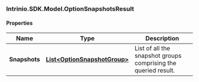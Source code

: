 [//]: # (CLASS:Intrinio.SDK.Model.OptionSnapshotsResult)

[//]: # (KIND:object)

### Intrinio.SDK.Model.OptionSnapshotsResult
#### Properties

[//]: # (START_DEFINITION)

Name | Type | Description
------------ | ------------- | -------------
**Snapshots** | [**List&lt;OptionSnapshotGroup&gt;**](OptionSnapshotGroup.md) | List of all the snapshot groups comprising the queried result. &nbsp;

[//]: # (END_DEFINITION)


[//]: # (CONTAINED_CLASS:Intrinio.SDK.Model.OptionSnapshotGroup)


